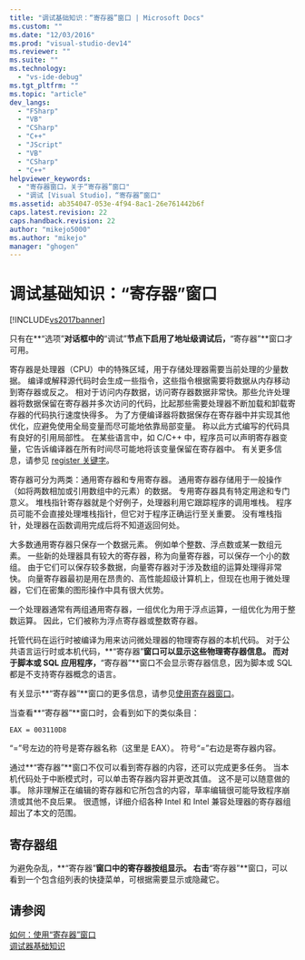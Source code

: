 ```yaml
---
title: "调试基础知识：“寄存器”窗口 | Microsoft Docs"
ms.custom: ""
ms.date: "12/03/2016"
ms.prod: "visual-studio-dev14"
ms.reviewer: ""
ms.suite: ""
ms.technology: 
  - "vs-ide-debug"
ms.tgt_pltfrm: ""
ms.topic: "article"
dev_langs: 
  - "FSharp"
  - "VB"
  - "CSharp"
  - "C++"
  - "JScript"
  - "VB"
  - "CSharp"
  - "C++"
helpviewer_keywords: 
  - "寄存器窗口，关于“寄存器”窗口"
  - "调试 [Visual Studio]，“寄存器”窗口"
ms.assetid: ab354047-053e-4f94-8ac1-26e761442b6f
caps.latest.revision: 22
caps.handback.revision: 22
author: "mikejo5000"
ms.author: "mikejo"
manager: "ghogen"
---
```

# 调试基础知识：“寄存器”窗口
[!INCLUDE[vs2017banner](../code-quality/includes/vs2017banner.md)]

只有在**“选项”**对话框中的**“调试”**节点下启用了地址级调试后，**“寄存器”**窗口才可用。  
  
 寄存器是处理器（CPU）中的特殊区域，用于存储处理器需要当前处理的少量数据。  编译或解释源代码时会生成一些指令，这些指令根据需要将数据从内存移动到寄存器或反之。  相对于访问内存数据，访问寄存器数据非常快。那些允许处理器将数据保留在寄存器并多次访问的代码，比起那些需要处理器不断加载和卸载寄存器的代码执行速度快得多。  为了方便编译器将数据保存在寄存器中并实现其他优化，应避免使用全局变量而尽可能地依靠局部变量。  称以此方式编写的代码具有良好的引用局部性。  在某些语言中，如 C\/C\+\+ 中，程序员可以声明寄存器变量，它告诉编译器在所有时间尽可能地将该变量保留在寄存器中。  有关更多信息，请参见 [register 关键字](http://msdn.microsoft.com/zh-cn/5b66905a-2f7f-4918-bb55-5e66d4bc50f9)。  
  
 寄存器可分为两类：通用寄存器和专用寄存器。  通用寄存器存储用于一般操作（如将两数相加或引用数组中的元素）的数据。  专用寄存器具有特定用途和专门意义。  堆栈指针寄存器就是个好例子，处理器利用它跟踪程序的调用堆栈。  程序员可能不会直接处理堆栈指针，但它对于程序正确运行至关重要。  没有堆栈指针，处理器在函数调用完成后将不知道返回何处。  
  
 大多数通用寄存器只保存一个数据元素。  例如单个整数、浮点数或某一数组元素。  一些新的处理器具有较大的寄存器，称为向量寄存器，可以保存一个小的数组。  由于它们可以保存较多数据，向量寄存器对于涉及数组的运算处理得非常快。  向量寄存器最初是用在昂贵的、高性能超级计算机上，但现在也用于微处理器，它们在密集的图形操作中具有很大优势。  
  
 一个处理器通常有两组通用寄存器，一组优化为用于浮点运算，一组优化为用于整数运算。  因此，它们被称为浮点寄存器或整数寄存器。  
  
 托管代码在运行时被编译为用来访问微处理器的物理寄存器的本机代码。  对于公共语言运行时或本机代码，**“寄存器”**窗口可以显示这些物理寄存器信息。  而对于脚本或 SQL 应用程序，**“寄存器”**窗口不会显示寄存器信息，因为脚本或 SQL 都是不支持寄存器概念的语言。  
  
 有关显示**“寄存器”**窗口的更多信息，请参见[使用寄存器窗口](../debugger/how-to-use-the-registers-window.md)。  
  
 当查看**“寄存器”**窗口时，会看到如下的类似条目：  
  
```  
EAX = 003110D8  
```  
  
 “\=”号左边的符号是寄存器名称（这里是 EAX）。  符号“\=”右边是寄存器内容。  
  
 通过**“寄存器”**窗口不仅可以看到寄存器的内容，还可以完成更多任务。  当本机代码处于中断模式时，可以单击寄存器内容并更改其值。  这不是可以随意做的事。  除非理解正在编辑的寄存器和它所包含的内容，草率编辑很可能导致程序崩溃或其他不良后果。  很遗憾，详细介绍各种 Intel 和 Intel 兼容处理器的寄存器组超出了本文的范围。  
  
## 寄存器组  
 为避免杂乱，**“寄存器”**窗口中的寄存器按组显示。  右击**“寄存器”**窗口，可以看到一个包含组列表的快捷菜单，可根据需要显示或隐藏它。  
  
## 请参阅  
 [如何：使用“寄存器”窗口](../debugger/how-to-use-the-registers-window.md)   
 [调试器基础知识](../debugger/debugger-basics.md)